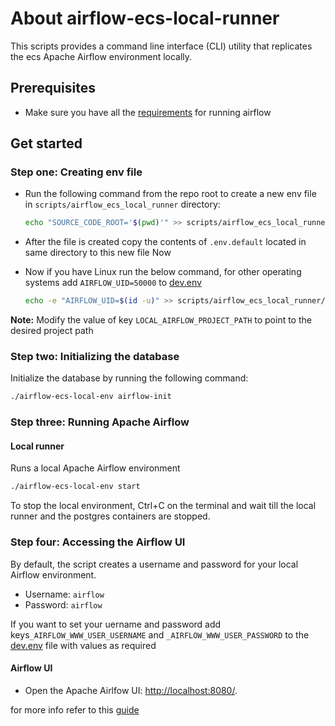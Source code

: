 # About airflow-ecs-local-runner

This scripts provides a command line interface (CLI) utility that replicates the ecs Apache Airflow environment locally.

## Prerequisites

- Make sure you have all the
  [requirements](https://airflow.apache.org/docs/apache-airflow/stable/howto/docker-compose/index.html#before-you-begin)
  for running airflow

## Get started

### Step one: Creating env file

* Run the following command from the repo root to create a new env file in `scripts/airflow_ecs_local_runner` directory:

  ```bash
  echo "SOURCE_CODE_ROOT='$(pwd)'" >> scripts/airflow_ecs_local_runner/dev.env
  ```

* After the file is created copy the contents of `.env.default` located in same directory to this new file
  Now
* Now if you have Linux run the below command, for other operating systems add `AIRFLOW_UID=50000` to [dev.env](dev.env)
  ```bash
  echo -e "AIRFLOW_UID=$(id -u)" >> scripts/airflow_ecs_local_runner/dev.env
  ```

**Note:** Modify the value of key `LOCAL_AIRFLOW_PROJECT_PATH` to point to the desired project path

### Step two: Initializing the database

Initialize the database by running the following command:

```bash
./airflow-ecs-local-env airflow-init
```

### Step three: Running Apache Airflow

#### Local runner

Runs a local Apache Airflow environment

```bash
./airflow-ecs-local-env start
```

To stop the local environment, Ctrl+C on the terminal and wait till the local runner and the postgres containers are
stopped.

### Step four: Accessing the Airflow UI

By default, the script creates a username and password for your local Airflow environment.

- Username: `airflow`
- Password: `airflow`

If you want to set your uername and password add keys`_AIRFLOW_WWW_USER_USERNAME` and `_AIRFLOW_WWW_USER_PASSWORD` to
the [dev.env](dev.env) file with values as required

#### Airflow UI

- Open the Apache Airlfow UI: <http://localhost:8080/>.

for more info refer to
this [guide](https://airflow.apache.org/docs/apache-airflow/stable/howto/docker-compose/index.html#)
